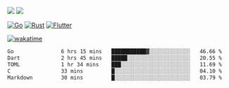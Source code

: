 [![](https://img.shields.io/badge/Windows_11-Pro-292e33?style=flat-square&logo=windows&logoColor=ffffff)](https://www.microsoft.com/en-us/windows/)
[![](https://img.shields.io/badge/macOS-Sonoma-292e33?style=flat-square&logo=apple&logoColor=ffffff)](https://www.apple.com/macbook-pro/) 

[![Go](https://img.shields.io/badge/-Go-DEA584?style=flat&logo=go&logoColor=000000)](https://golang.org/)
[![Rust](https://img.shields.io/badge/-Rust-DEA584?style=flat&logo=rust&logoColor=000000)](https://www.rust-lang.org)
[![Flutter](https://img.shields.io/badge/-Flutter-DEA584?style=flat&logo=flutter&logoColor=000000)](https://flutter.dev/)

[![wakatime](https://wakatime.com/badge/user/9bb0c784-91ca-4b5c-8e9c-b13ece0f7b09.svg)](https://wakatime.com/@9bb0c784-91ca-4b5c-8e9c-b13ece0f7b09)


<!--START_SECTION:waka-->

```txt
Go               6 hrs 15 mins   ███████████▓░░░░░░░░░░░░░   46.66 %
Dart             2 hrs 45 mins   █████░░░░░░░░░░░░░░░░░░░░   20.55 %
TOML             1 hr 34 mins    ███░░░░░░░░░░░░░░░░░░░░░░   11.69 %
C                33 mins         █░░░░░░░░░░░░░░░░░░░░░░░░   04.10 %
Markdown         30 mins         █░░░░░░░░░░░░░░░░░░░░░░░░   03.79 %
```

<!--END_SECTION:waka-->
